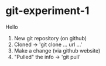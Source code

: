 # git-experiment-1

Hello 

1. New git repository (on github)
1. Cloned -> 'git clone ... url ...'
1. Make a change (via github website)
1. "Pulled" the info -> 'git pull'
